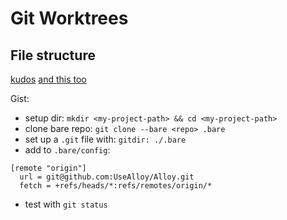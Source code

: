 # Git Worktrees

## File structure
[kudos](https://morgan.cugerone.com/blog/how-to-use-git-worktree-and-in-a-clean-way/)
[and this too](https://morgan.cugerone.com/blog/workarounds-to-git-worktree-using-bare-repository-and-cannot-fetch-remote-branches/)

Gist:
- setup dir: `mkdir <my-project-path> && cd <my-project-path>`
- clone bare repo: `git clone --bare <repo> .bare`
- set up a `.git` file with: `gitdir: ./.bare`
- add to `.bare/config`:
```
[remote "origin"]
  url = git@github.com:UseAlloy/Alloy.git
  fetch = +refs/heads/*:refs/remotes/origin/*
```
- test with `git status`
